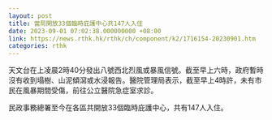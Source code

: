 ```yaml
---
layout: post
title: 當局開放33個臨時庇護中心共147人入住
date: 2023-09-01 07:02:38.000000000 +08:00
link: https://news.rthk.hk/rthk/ch/component/k2/1716154-20230901.htm
categories: rthk
---
```


天文台在上凌晨2時40分發出八號西北烈風或暴風信號。截至早上六時，政府暫時沒有收到塌樹、山泥傾瀉或水浸報告。醫院管理局表示，截至早上4時許，未有市民在風暴期間受傷，前往公立醫院急症室求診。

民政事務總署至今在各區共開放33個臨時庇護中心，共有147人入住。
